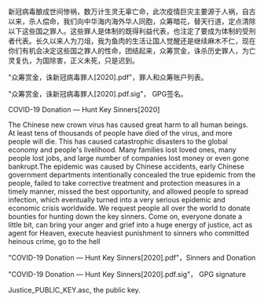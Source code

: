 新冠病毒酿成世间惨祸，数万计生灵无辜亡命，此次疫情巨灾主要源于人祸，自古以来，杀人偿命，我们向中华海内海外华人同胞，众筹暗花，替天行道，定点清除以下这些国之罪人。这些罪人是体制的既得利益代表，也注定了要成为体制的受刑者代表。长久以来人为刀俎，我为鱼肉的生活让国人觉醒还是继续麻木不仁，现在你们有机会决定这些国之罪人的性命，团结起来，众筹赏金，诛杀历史罪人，为亡灵复仇，为国除害，正义未死，只是迟到。


"众筹赏金，诛新冠病毒罪人[2020].pdf"，罪人和众筹账户列表。

"众筹赏金，诛新冠病毒罪人[2020].pdf.sig"， GPG签名。


COVID-19 Donation — Hunt Key Sinners[2020]        

The Chinese new crown virus has caused great harm to all human beings. At least tens of thousands of people have died of the virus, and more people will die. This has caused catastrophic disasters to the global economy and people's livelihood. Many families lost loved ones, many people lost jobs, and large number of companies lost money or even gone bankrupt.The epidemic was caused by Chinese accidents, early Chinese government departments intentionally concealed the true epidemic from the people, failed to take corrective treatment and protection measures in a timely manner, missed the best opportunity, and allowed people to spread infection, which eventually turned into a very serious epidemic and economic crisis worldwide. We request people all over the world to donate bounties for hunting down the key sinners. Come on, everyone donate a little bit, can bring your anger and grief into a huge energy of justice, act as agent for Heaven, execute heaviest punishment to sinners who committed heinous crime, go to the hell

"COVID-19 Donation — Hunt Key Sinners[2020].pdf"，Sinners and Donation

"COVID-19 Donation — Hunt Key Sinners[2020].pdf.sig"， GPG signature

Justice_PUBLIC_KEY.asc, the public key.
